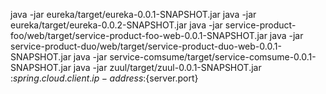 java -jar eureka/target/eureka-0.0.1-SNAPSHOT.jar
java -jar eureka/target/eureka-0.0.2-SNAPSHOT.jar
java -jar service-product-foo/web/target/service-product-foo-web-0.0.1-SNAPSHOT.jar
java -jar service-product-duo/web/target/service-product-duo-web-0.0.1-SNAPSHOT.jar
java -jar service-comsume/target/service-comsume-0.0.1-SNAPSHOT.jar
java -jar zuul/target/zuul-0.0.1-SNAPSHOT.jar
:${spring.cloud.client.ip-address}:${server.port}
